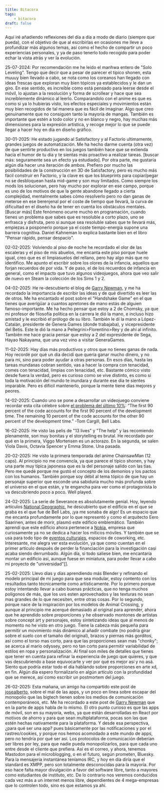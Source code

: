 ```yaml
---
title: Bitacora
tags: 
    - bitacora
draft: false
---
```

Aquí iré añadiendo reflexiones del día a día a modo de diario (siempre que pueda), con el objetivo de que al escribirlas en ocasiones me lleve a profundizar más algunos temas, así como el hecho de compartir un poco experiencias personales, y ya de paso tenerlo todo recogido para poder echar la vista atrás y ver la evolución.

25-07-2024: 
Por recomendación me he leído el manhwa entero de "Solo Leveling". Tengo que decir que a pesar de parecer el típico shonen, esta muuuy bien llevado a cabo, se nota como los coreanos han llegado con ideas frescas que exploran muy bien tópicos ya establecidos y le dan un giro. En ese sentido, es increíble como está pensado para leerse desde el móvil, lo ajustan a la resolución y forma de scrollear y hace que sea increíblemente dinámico al leerlo. Comparandolo con el anime es que es como si ya lo hubieras visto, los efectos especiales y movimientos están muy bien recogidos de tal manera que es fácil de imaginar. Algo que creo genuinamente que no consiguen tanto la mayoría de mangas. También es importante que estén a todo color y no en blanco y negro, hay muchas más dimensiones para la expresión artística, y recoge mejor lo que se puede llegar a hacer hoy en día en diseño gráfico.

30-01-2025: 
He estado jugando al Satisfactory y al Factorio ultimamente, grandes juegos de automatización. Me ha hecho darme cuenta (otra vez) de que sentirte productivo en los juegos también hace que se extienda hacia el humor de tu día y te sientas más proactivo a realizar tareas. [buscar más: seguramente sea un efecto ya estudiado]. Por otra parte, me gustaría algún día hacer una iteración de ambos. Prefiero por mucho las posibilidades de la construcción en 3D de Satisfactory, pero es mucho más fácil construir en Factorio, y la clave es que los blueprints para copiar/pegar no se desbloquean hasta mid-game y son muy limitados. Como siempre los mods los solucionan, pero hay mucho por explorar en ese campo, porque es uno de los motivos de que la gente abandone llegado a cierta complejidad, mentalmente sabes cómo resolverlo pero no dan ganas de meterse en ese berenjenal por el coste de tiempo que llevará, la curva de dificultad en el diseño ha de tener en cuenta los obstáculos mentales. [Buscar más] Este fenómeno ocurre mucho en programación, cuando tienes un problema que sabes que es resoluble a corto plazo, uno se enfrasca y disfruta, pero si aunque sea resoluble sabes que te llevará más, empiezas a posponerlo porque ya el coste tiempo-energía supone una barrera cognitiva. Daniel Kahneman lo explica bastante bien en el libro "Pensar rápido, pensar despacio".

02-02-2025: 
Volviendo al piso de noche he recordado el olor de las escaleras y el piso de mis abuelos, me encanta este piso porque huele igual, creo que es el limpiasuelos del rellano, pero hay algo más que no identifico. Me apunto el escribir sobre los olores de la infancia, aquellos que forjan recuerdos de por vida. Y de paso, el de los recuerdos de infancia en general, como el impacto que tuvo algunos videojuegos, ahora que veo salir de nuevo en Steam la colección de los Sims 1 y 2.

04-02-2025:
He re-descubierto el blog de [Garry Newman](garry.net), y me ha recordado la importancia de escribir las ideas y de qué divertido es leer las de otros. Me ha encantado el post sobre el "Handshake Game" en el que tienes que averigüar a cuantos apretones de mano estás de alguien famoso-importante. Me ha hecho pensar que estoy a 2 de Chomsky, ya que mi profesor de filosofía política en la carrera le dió la mano, e incluso hizo amistad y le escribió el prólogo de su libro. También le dí la mano a López-Catalán, presidente de Genera Games (donde trabajaba), y vicepresidente del Betis. Este le dió la mano a Pellegrini>Florentino>Rey y de ahí al infinito. También me hace gracia pensar que estoy a 2 del expresidente de Sega, Hayao Nakayama, que una vez vino a visitar GeneraGames.

11-02-2025: 
Hay días más productivos y otros que no tienes ganas de nada. Hoy recordé por qué un día decidí que quería ganar mucho dinero, y no para mí, sino para poder ayudar a otras personas. En esos días, hasta las tareas mundanas cobran sentido, vas a hacer la compra con tenacidad, comes con tenacidad, limpias con tenacidad, etc. Bastante cómico visto desde fuera la verdad, pero es curioso como se vive distinto, es como si toda la motivación del mundo te inundara y durante ese día te sientes imparable. Pero es difícil mantenerlo, porque la mente tiene días mejores y peores.

14-02-2025: 
Cuando uno se pone a desarrollar un videojuego conviene recordar esta cita célebre sobre [el problema del último 10%](https://knowledgerelay.com/blog/the-last-ten-percent/): 
    “The first 90 percent of the code accounts for the first 90 percent of the development time. The remaining 10 percent of the code accounts for the other 90 percent of the development time.” -Tom Cargill, Bell Labs.

16-02-2025: 
He visto las pelis de "13 lives" y "The help" y las recomiendo plenamente, son muy bonitas y el storytelling es brutal. He recordado por qué en la primera, Viggo Mortensen es un actorazo. En la segunda, se salen Viola Davis, Octavia Spencer y Emma Stone. Una pasada.

20-02-2025: 
He visto la primera temporada del anime ChainsawMan (12 caps). Al principio no me convencía, ya que parece el típico shonen, y hay una parte muy típica japonesa que es la del personaje salido con las tías. Pero me quedé porque me gustó el concepto de los demonios y los pactos con los humanos. También porque soy débil al tema tópico de que hay un personaje superior que esconde una sabiduría mucho más profunda sobre el universo en el que están, y te engancha para ver como el protagonista lo va descubriendo poco a poco. Well played.

24-02-2025: 
La serie de Severance es absolutamente genial. Hoy, leyendo artículos [National Geographic](https://www.nationalgeographic.es/historia/2025/02/severance-separacion-historia-real-oficinas), he descubierto que el edificio en el que se graba es el que fue de Bell Labs, ¡ya me sonaba de algo! Es un espacio que me encanta profundamente por lo que representó y como el arquitecto Eero Saarinen, antes de morir, plasmó este edificio emblemático. También aprendí que este edificio ahora pertenece a [Nokia](https://www.nokia.com/about-us/newsroom/articles/nokia-bell-labs-celebrates-100-years-of-innovation-and-looks-ahead-to-another-century-of-discovery/), empresa que curiosamente ya no se dedica a hacer los míticos móviles. Y también que se usa para todo tipo de [eventos culturales](https://bell.works/new-jersey/explore/), espacios de coworking, etc. Interesante, me alegra ver esta evolución, ya que como cuentan en el primer artículo después de perder la financiación para la investigación casi acaba siendo derrumbado. Algún día, si todo saliese bien, me encantaría montar un edificio así, aunque fuese en miniatura, para poder llevar a cabo mi proyecto de "universidad"[].

25-02-2025: 
Llevo días y días aprendiendo más Blender y refinando el modelo principal de mi juego para que sea modular, estoy contento con los resultados tanto técnicamente como artísticamente. Por lo primero porque estoy intentando llevar a cabo buenas prácticas, que no tenga muchos polígonos de más, que los uvs esten aprovechados y las texturas no sean mas grandes de lo que necesiten, entre otras cosas. Por lo segundo, porque nace de la inspiración por los modelos de Animal Crossing, y aunque al principio me acerqué demasiado al original para aprender, ahora que he aprendido sobre proporciones y he observado montones de artistas sobre concept art y personajes, estoy sintetizando ideas que al menos de momento no he visto en otro juego. Tiene la cabeza más pequeña para permitir un movimiento más dinámico al añadir combate (no podría girar sobre el suelo con el tamaño del original), brazos y piernas más gorditos, así como el torso mas corto, para que las proporciones sean mas "chonky"; se acerca al mario odyssey, pero no tan corto para permitir variabilidad de estilos en ropa y personalización. Al final son miles de detalles que tienes que tener en cuenta para refinar la experiencia de juego que quieres, y que vas descubriendo a base equivocarte y ver por qué es mejor así y no asá. Siento que podría estar todo el día hablando sobre proporciones en arte xd, en fin. Algún día espero formalizarlo en algún artículo con la profundidad que se merece, así como escribir un postmortem del juego.

26-02-2025: 
Esta mañana, un amigo ha compartido este post de [josealberto](https://josealberto4444.com/2025/02/24/Tirania_aplicaciones.html), sobre el mal de las apps, y un poco en línea sobre escapar del monopolio que las bigtech tienen sobre los medios de comunicación contemporáneos, etc. Me ha recordado a este post de [Garry Newman](https://garry.net/posts/the-death-of-the-web) que en la parte de apps habla de lo mismo. El otro punto curioso es que las apps de móvil, son en su mayoría, webs, ya que están desarrolladas en React por motivos de ahorro y para que sean multiplataforma, pocas son las que estén hechas nativamente para la plataforma. Y desde esa perspectiva, ¿para qué ser una app? pues básicamente por las notificaciones y por el rastreo/cookies, y porque nos hemos acomodado a este mundo de apps, pero no tendría por qué ser así. Los protocolos de comunicación deberían ser libres por ley, para que nadie pueda monopolizarlos, para que cada uno entre desde el cliente que prefiera. Así es el correo, y ahora, tenemos Mastodon para el microblogging, o en el futuro, según prometen, Bluesky. Para la mensajería instantánea teníamos IRC, y hoy en día diría que el standard es XMPP, pero son totalmente desconocidas para la mayoría. Por eso hace falta mayor divulgación a favor del software libre, tanto a mayores como estudiantes de instituto, etc. De lo contrario nos veremos conducidos cada vez más a un internet menos libre, dependientes de 4 mega-empresas que lo controlen todo, sino es que estamos ya ahí.

